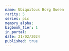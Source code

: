 ```yaml
---
name: Ubiquitous Borg Queen
rarity: 5
series: pic
memory_alpha:
bigbook_tier: 1
in_portal:
date: 21/02/2024
published: true
---
```



